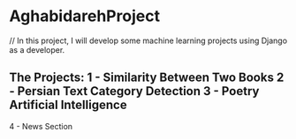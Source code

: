 # AghabidarehProject
// In this project, I will develop some machine learning projects using Django as a developer.

The Projects:
1 - Similarity Between Two Books
2 - Persian Text Category Detection
3 - Poetry Artificial Intelligence
--- 
4 - News Section
